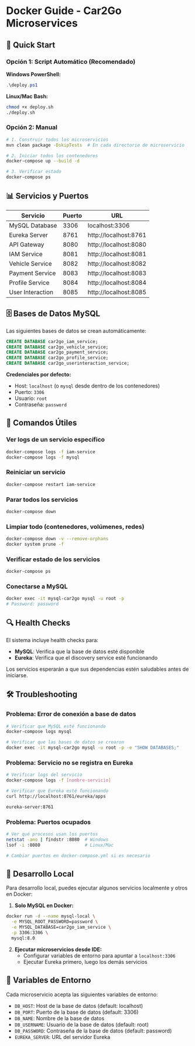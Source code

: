 # Docker Guide - Car2Go Microservices

## 🚀 Quick Start

### Opción 1: Script Automático (Recomendado)

**Windows PowerShell:**
```powershell
.\deploy.ps1
```

**Linux/Mac Bash:**
```bash
chmod +x deploy.sh
./deploy.sh
```

### Opción 2: Manual

```bash
# 1. Construir todos los microservicios
mvn clean package -DskipTests  # En cada directorio de microservicio

# 2. Iniciar todos los contenedores
docker-compose up --build -d

# 3. Verificar estado
docker-compose ps
```

## 📊 Servicios y Puertos

| Servicio | Puerto | URL |
|----------|--------|-----|
| MySQL Database | 3306 | localhost:3306 |
| Eureka Server | 8761 | http://localhost:8761 |
| API Gateway | 8080 | http://localhost:8080 |
| IAM Service | 8081 | http://localhost:8081 |
| Vehicle Service | 8082 | http://localhost:8082 |
| Payment Service | 8083 | http://localhost:8083 |
| Profile Service | 8084 | http://localhost:8084 |
| User Interaction | 8085 | http://localhost:8085 |

## 🗄️ Bases de Datos MySQL

Las siguientes bases de datos se crean automáticamente:

```sql
CREATE DATABASE car2go_iam_service;
CREATE DATABASE car2go_vehicle_service;
CREATE DATABASE car2go_payment_service;
CREATE DATABASE car2go_profile_service;
CREATE DATABASE car2go_userinteraction_service;
```

**Credenciales por defecto:**
- Host: `localhost` (o `mysql` desde dentro de los contenedores)
- Puerto: `3306`
- Usuario: `root`
- Contraseña: `password`

## 🔧 Comandos Útiles

### Ver logs de un servicio específico
```bash
docker-compose logs -f iam-service
docker-compose logs -f mysql
```

### Reiniciar un servicio
```bash
docker-compose restart iam-service
```

### Parar todos los servicios
```bash
docker-compose down
```

### Limpiar todo (contenedores, volúmenes, redes)
```bash
docker-compose down -v --remove-orphans
docker system prune -f
```

### Verificar estado de los servicios
```bash
docker-compose ps
```

### Conectarse a MySQL
```bash
docker exec -it mysql-car2go mysql -u root -p
# Password: password
```

## 🔍 Health Checks

El sistema incluye health checks para:
- **MySQL**: Verifica que la base de datos esté disponible
- **Eureka**: Verifica que el discovery service esté funcionando

Los servicios esperarán a que sus dependencias estén saludables antes de iniciarse.

## 🛠️ Troubleshooting

### Problema: Error de conexión a base de datos
```bash
# Verificar que MySQL esté funcionando
docker-compose logs mysql

# Verificar que las bases de datos se crearon
docker exec -it mysql-car2go mysql -u root -p -e "SHOW DATABASES;"
```

### Problema: Servicio no se registra en Eureka
```bash
# Verificar logs del servicio
docker-compose logs -f [nombre-servicio]

# Verificar que Eureka esté funcionando
curl http://localhost:8761/eureka/apps

eureka-server:8761
```

### Problema: Puertos ocupados
```bash
# Ver qué procesos usan los puertos
netstat -ano | findstr :8080  # Windows
lsof -i :8080                 # Linux/Mac

# Cambiar puertos en docker-compose.yml si es necesario
```

## 🔄 Desarrollo Local

Para desarrollo local, puedes ejecutar algunos servicios localmente y otros en Docker:

1. **Solo MySQL en Docker:**
```bash
docker run -d --name mysql-local \
  -e MYSQL_ROOT_PASSWORD=password \
  -e MYSQL_DATABASE=car2go_iam_service \
  -p 3306:3306 \
  mysql:8.0
```

2. **Ejecutar microservicios desde IDE:**
   - Configurar variables de entorno para apuntar a `localhost:3306`
   - Ejecutar Eureka primero, luego los demás servicios

## 📝 Variables de Entorno

Cada microservicio acepta las siguientes variables de entorno:

- `DB_HOST`: Host de la base de datos (default: localhost)
- `DB_PORT`: Puerto de la base de datos (default: 3306)
- `DB_NAME`: Nombre de la base de datos
- `DB_USERNAME`: Usuario de la base de datos (default: root)
- `DB_PASSWORD`: Contraseña de la base de datos (default: password)
- `EUREKA_SERVER`: URL del servidor Eureka

